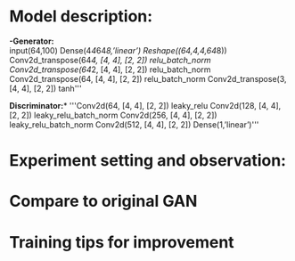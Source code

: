 # Model description:
**-Generator:**
<br>input(64,100)
Dense(4*4*64*8,’linear’)
Reshape((64,4,4,64*8))
Conv2d_transpose(64*4, [4, 4], [2, 2])
relu_batch_norm
Conv2d_transpose(64*2, [4, 4], [2, 2])
relu_batch_norm
Conv2d_transpose(64, [4, 4], [2, 2])
relu_batch_norm
Conv2d_transpose(3, [4, 4], [2, 2])
tanh'''

**Discriminator:***
'''Conv2d(64, [4, 4], [2, 2])
leaky_relu
Conv2d(128, [4, 4], [2, 2])
leaky_relu_batch_norm
Conv2d(256, [4, 4], [2, 2])
leaky_relu_batch_norm
Conv2d(512, [4, 4], [2, 2])
Dense(1,’linear’)'''

# Experiment setting and observation:

# Compare to original GAN

# Training tips for improvement
